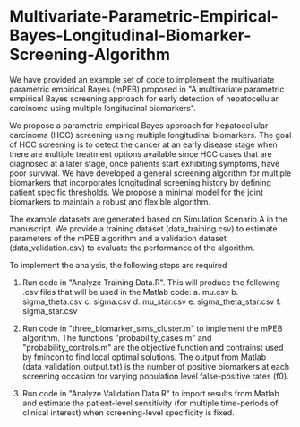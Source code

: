 # Multivariate-Parametric-Empirical-Bayes-Longitudinal-Biomarker-Screening-Algorithm

We have provided an example set of code to implement the multivariate parametric empirical Bayes (mPEB) proposed in "A multivariate parametric empirical Bayes screening approach for early detection of hepatocellular carcinoma using multiple longitudinal biomarkers". 

We propose a parametric empirical Bayes approach for hepatocellular carcinoma (HCC) screening using multiple longitudinal biomarkers. The goal of HCC screening is to detect the cancer at an early disease stage when there are multiple treatment options available since HCC cases that are diagnosed at a later stage, once patients start exhibiting symptoms, have poor survival. We have developed a general screening algorithm for multiple biomarkers that incorporates longitudinal screening history by defining patient specific thresholds. We propose a minimal model for the joint biomarkers to maintain a robust and flexible algorithm.

The example datasets are generated based on Simulation Scenario A in the manuscript. We provide a training dataset (data_training.csv) to estimate parameters of the mPEB algorithm and a validation dataset (data_validation.csv) to evaluate the performance of the algorithm.

To implement the analysis, the following steps are required

1. Run code in "Analyze Training Data.R". This will produce the following .csv files that will be used in the Matlab code:
a. mu.csv
b. sigma_theta.csv
c. sigma.csv
d. mu_star.csv
e. sigma_theta_star.csv
f. sigma_star.csv

2. Run code in "three_biomarker_sims_cluster.m" to implement the mPEB algorithm. The functions "probability_cases.m" and "probability_controls.m" are the objective function and contrainst used by fmincon to find local optimal solutions. The output from Matlab (data_validation_output.txt) is the number of positive biomarkers at each screening occasion for varying population level false-positive rates (f0).

3. Run code in "Analyze Validation Data.R" to import results from Matlab and estimate the patient-level sensitivity (for multiple time-periods of clinical interest) when screening-level specificity is fixed.
